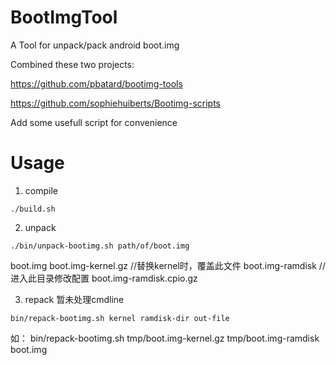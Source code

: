 # BootImgTool
A Tool for unpack/pack android boot.img

Combined these two projects:

https://github.com/pbatard/bootimg-tools

https://github.com/sophiehuiberts/Bootimg-scripts

Add some usefull script for convenience

# Usage

1. compile
```
./build.sh
```

2. unpack
```
./bin/unpack-bootimg.sh path/of/boot.img
```

 boot.img
 boot.img-kernel.gz //替换kernel时，覆盖此文件
 boot.img-ramdisk //进入此目录修改配置
 boot.img-ramdisk.cpio.gz


3. repack 暂未处理cmdline
```
bin/repack-bootimg.sh kernel ramdisk-dir out-file
```
如：
bin/repack-bootimg.sh tmp/boot.img-kernel.gz tmp/boot.img-ramdisk boot.img
